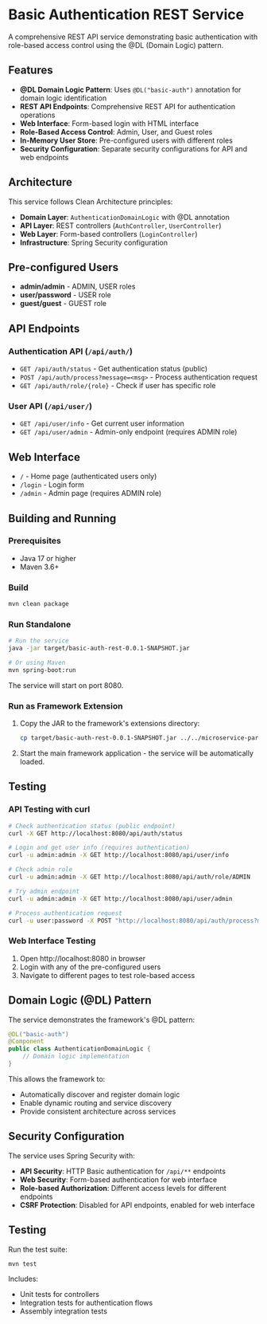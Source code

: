 # Basic Authentication REST Service

A comprehensive REST API service demonstrating basic authentication with role-based access control using the @DL (Domain Logic) pattern.

## Features

- **@DL Domain Logic Pattern**: Uses `@DL("basic-auth")` annotation for domain logic identification
- **REST API Endpoints**: Comprehensive REST API for authentication operations
- **Web Interface**: Form-based login with HTML interface
- **Role-Based Access Control**: Admin, User, and Guest roles
- **In-Memory User Store**: Pre-configured users with different roles
- **Security Configuration**: Separate security configurations for API and web endpoints

## Architecture

This service follows Clean Architecture principles:

- **Domain Layer**: `AuthenticationDomainLogic` with @DL annotation
- **API Layer**: REST controllers (`AuthController`, `UserController`)
- **Web Layer**: Form-based controllers (`LoginController`)
- **Infrastructure**: Spring Security configuration

## Pre-configured Users

- **admin/admin** - ADMIN, USER roles
- **user/password** - USER role
- **guest/guest** - GUEST role

## API Endpoints

### Authentication API (`/api/auth/`)

- `GET /api/auth/status` - Get authentication status (public)
- `POST /api/auth/process?message=<msg>` - Process authentication request
- `GET /api/auth/role/{role}` - Check if user has specific role

### User API (`/api/user/`)

- `GET /api/user/info` - Get current user information
- `GET /api/user/admin` - Admin-only endpoint (requires ADMIN role)

## Web Interface

- `/` - Home page (authenticated users only)
- `/login` - Login form
- `/admin` - Admin page (requires ADMIN role)

## Building and Running

### Prerequisites

- Java 17 or higher
- Maven 3.6+

### Build

```bash
mvn clean package
```

### Run Standalone

```bash
# Run the service
java -jar target/basic-auth-rest-0.0.1-SNAPSHOT.jar

# Or using Maven
mvn spring-boot:run
```

The service will start on port 8080.

### Run as Framework Extension

1. Copy the JAR to the framework's extensions directory:
   ```bash
   cp target/basic-auth-rest-0.0.1-SNAPSHOT.jar ../../microservice-parent/microservice-app/extensions/
   ```

2. Start the main framework application - the service will be automatically loaded.

## Testing

### API Testing with curl

```bash
# Check authentication status (public endpoint)
curl -X GET http://localhost:8080/api/auth/status

# Login and get user info (requires authentication)
curl -u admin:admin -X GET http://localhost:8080/api/user/info

# Check admin role
curl -u admin:admin -X GET http://localhost:8080/api/auth/role/ADMIN

# Try admin endpoint
curl -u admin:admin -X GET http://localhost:8080/api/user/admin

# Process authentication request
curl -u user:password -X POST "http://localhost:8080/api/auth/process?message=Hello"
```

### Web Interface Testing

1. Open http://localhost:8080 in browser
2. Login with any of the pre-configured users
3. Navigate to different pages to test role-based access

## Domain Logic (@DL) Pattern

The service demonstrates the framework's @DL pattern:

```java
@DL("basic-auth")
@Component
public class AuthenticationDomainLogic {
    // Domain logic implementation
}
```

This allows the framework to:
- Automatically discover and register domain logic
- Enable dynamic routing and service discovery
- Provide consistent architecture across services

## Security Configuration

The service uses Spring Security with:

- **API Security**: HTTP Basic authentication for `/api/**` endpoints
- **Web Security**: Form-based authentication for web interface
- **Role-based Authorization**: Different access levels for different endpoints
- **CSRF Protection**: Disabled for API endpoints, enabled for web interface

## Testing

Run the test suite:

```bash
mvn test
```

Includes:
- Unit tests for controllers
- Integration tests for authentication flows
- Assembly integration tests